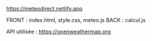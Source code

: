 https://meteodirect.netlify.app

FRONT : index.html, style.css, meteo.js
BACK : calcul.js

API utilisée : https://openweathermap.org